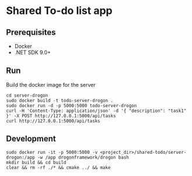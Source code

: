 # Shared To-do list app

## Prerequisites

- Docker
- .NET SDK 9.0+

## Run

Build the docker image for the server
```
cd server-drogon
sudo docker build -t todo-server-drogon .
sudo docker run -d -p 5000:5000 todo-server-drogon
curl -H 'Content-Type: application/json' -d '{ "description": "task1" }' -X POST http://127.0.0.1:5000/api/tasks
curl http://127.0.0.1:5000/api/tasks
```

## Development

```
sudo docker run -it -p 5000:5000 -v <project_dir>/shared-todo/server-drogon:/app -w /app drogonframework/drogon bash
mkdir build && cd build
clear && rm -rf ./* && cmake ../ && make
```
